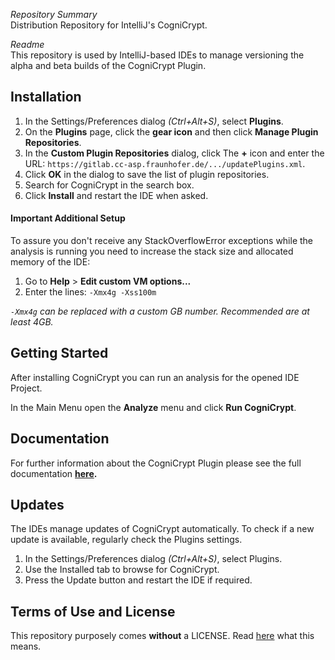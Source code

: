 *Repository Summary*  
Distribution Repository for IntelliJ's CogniCrypt.

*Readme*  
This repository is used by IntelliJ-based IDEs to manage versioning the alpha and beta builds of the CogniCrypt Plugin. 

## Installation

1. In the Settings/Preferences dialog *(Ctrl+Alt+S)*, select **Plugins**.
2. On the **Plugins** page, click the **gear icon** and then click **Manage Plugin Repositories**.
3. In the **Custom Plugin Repositories** dialog, click The **+** icon and enter the URL: `https://gitlab.cc-asp.fraunhofer.de/.../updatePlugins.xml`. 
4. Click **OK** in the dialog to save the list of plugin repositories.
5. Search for CogniCrypt in the search box. 
6. Click **Install** and restart the IDE when asked. 

#### **Important Additional Setup**  
To assure you don't receive any StackOverflowError exceptions while the analysis is running you need to increase the stack size and allocated memory of the IDE:

1. Go to **Help** > **Edit custom VM options...** 
2. Enter the lines: `-Xmx4g -Xss100m`

*`-Xmx4g` can be replaced with a custom GB number. Recommended are at least 4GB.* 


## Getting Started
After installing CogniCrypt you can run an analysis for the opened IDE Project. 

In the Main Menu open the **Analyze** menu and click **Run CogniCrypt**.

## Documentation
For further information about the CogniCrypt Plugin please see the full documentation **[here](UsingCogniCrypt.md).**

## Updates
The IDEs manage updates of CogniCrypt automatically. To check if a new update is available, regularly check the Plugins settings. 

1. In the Settings/Preferences dialog *(Ctrl+Alt+S)*, select Plugins.
2. Use the Installed tab to browse for CogniCrypt.
3. Press the Update button and restart the IDE if required.

## Terms of Use and License
This repository purposely comes **without** a LICENSE. Read [here](https://choosealicense.com/no-permission/) what this means.


[//]: <> (# Terms of Usegf
This repository, the content it holds and the link of this repository must not be shared, forked, copied, processed or distributed in any other forms other than IntelliJ-based IDEs required it to manage the plugin installation.)

[//]: <> (# License
Until further notice the builds and code of CogniCrypt for IntelliJ-based IDEs are exclusively owned by Fraunhofer IEM. Permission and conditions of usage can only be granted by Staff of the Fraunhofer IEM department Software Engineering and IT Security.)